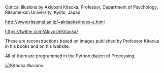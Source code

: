 Optical Illusions by Akiyoshi Kitaoka, Professor, Department of Psychology, Ritsumeikan University, Kyoto, Japan

http://www.ritsumei.ac.jp/~akitaoka/index-e.html

https://twitter.com/AkiyoshiKitaoka/

These are reconstructions based on images published by Professor Kitaoka in his books and on his website.

All of them are programmed in the Python dialect of Processing.

![Kitaoka Illusions](http://i.imgur.com/G0hDL5B.png "Kitaoka Illusions")


